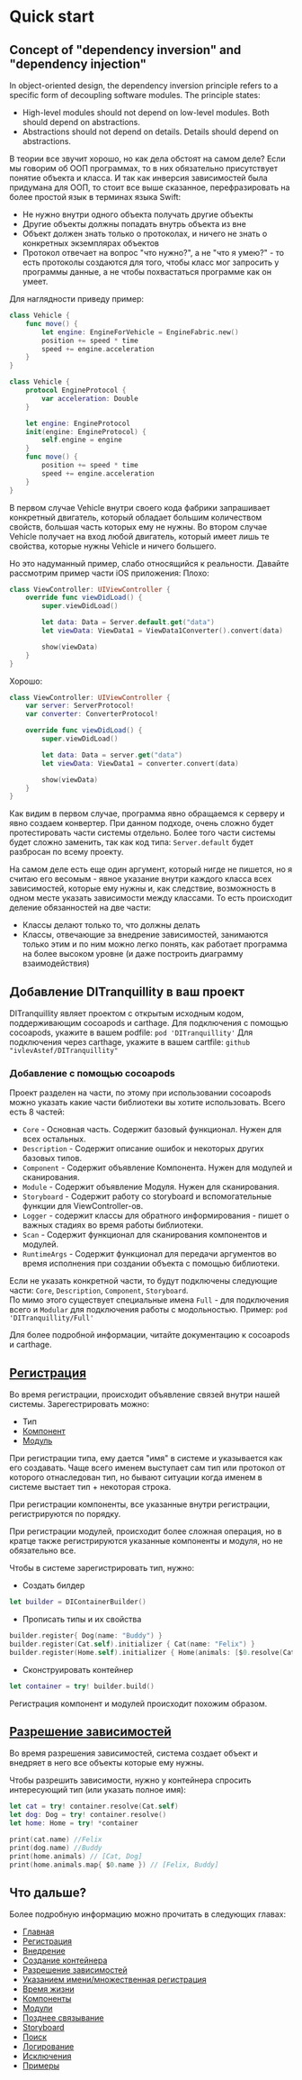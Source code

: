 # Quick start

## Concept of "dependency inversion" and "dependency injection"
In object-oriented design, the dependency inversion principle refers to a specific form of decoupling software modules.
The principle states:
* High-level modules should not depend on low-level modules. Both should depend on abstractions.
* Abstractions should not depend on details. Details should depend on abstractions.

В теории все звучит хорошо, но как дела обстоят на самом деле? Если мы говорим об ООП программах, то в них обязательно присутствует понятие объекта и класса. И так как инверсия зависимостей была придумана для ООП, то стоит все выше сказанное, перефразировать на более простой язык в терминах языка Swift: 
* Не нужно внутри одного объекта получать другие объекты
* Другие объекты должны попадать внутрь объекта из вне
* Объект должен знать только о протоколах, и ничего не знать о конкретных экземплярах объектов
* Протокол отвечает на вопрос "что нужно?", а не "что я умею?" - то есть протоколы создаются для того, чтобы класс мог запросить у программы данные, а не чтобы похвастаться программе как он умеет.

Для наглядности приведу пример:
```Swift
class Vehicle {
	func move() {
		let engine: EngineForVehicle = EngineFabric.new()
		position += speed * time
		speed += engine.acceleration
	}
}
```

```Swift
class Vehicle {
	protocol EngineProtocol {
		var acceleration: Double
	}

	let engine: EngineProtocol
	init(engine: EngineProtocol) {
		self.engine = engine
	}
	func move() {
		position += speed * time
		speed += engine.acceleration
	}
}
```
В первом случае Vehicle внутри своего кода фабрики запрашивает конкретный двигатель, который обладает большим количеством свойств, большая часть которых ему не нужны.
Во втором случае Vehicle получает на вход любой двигатель, который имеет лишь те свойства, которые нужны Vehicle и ничего большего.

Но это надуманный пример, слабо относящийся к реальности. Давайте рассмотрим пример части iOS приложения:
Плохо:
```Swift
class ViewController: UIViewController {
	override func viewDidLoad() {
		super.viewDidLoad()

		let data: Data = Server.default.get("data")
		let viewData: ViewData1 = ViewData1Converter().convert(data)

		show(viewData)
	}
}
```
Хорошо:
```Swift
class ViewController: UIViewController {
	var server: ServerProtocol!
	var converter: ConverterProtocol!

	override func viewDidLoad() {
		super.viewDidLoad()

		let data: Data = server.get("data")
		let viewData: ViewData1 = converter.convert(data)

		show(viewData)
	}
}
```

Как видим в первом случае, программа явно обращаемся к серверу и явно создаем конвертер. При данном подходе, очень сложно будет протестировать части системы отдельно. Более того части системы будет сложно заменить, так как код типа: `Server.default` будет разбросан по всему проекту. 

На самом деле есть еще один аргумент, который нигде не пишется, но я считаю его весомым - явное указание внутри каждого класса всех зависимостей, которые ему нужны и, как следствие, возможность в одном месте указать зависимости между классами. То есть происходит деление обязанностей на две части: 
* Классы делают только то, что должны делать
* Классы, отвечающие за внедрение зависимостей, занимаются только этим и по ним можно легко понять, как работает программа на более высоком уровне (и даже построить диаграмму взаимодействия)

## Добавление DITranquillity в ваш проект
DITranquillity являет проектом с открытым исходным кодом, поддерживающим cocoapods и carthage. 
Для подключения с помощью cocoapods, укажите в вашем podfile:
`pod 'DITranquillity'`
Для подключения через carthage, укажите в вашем cartfile:
`github "ivlevAstef/DITranquillity"`

### Добавление с помощью cocoapods
Проект разделен на части, по этому при использовании cocoapods можно указать какие части библиотеки вы хотите использовать. Всего есть 8 частей:
* `Core` - Основная часть. Содержит базовый функционал. Нужен для всех остальных.
* `Description` - Содержит описание ошибок и некоторых других базовых типов.
* `Component` - Содержит объявление Компонента. Нужен для модулей и сканирования.
* `Module` - Содержит объявление Модуля. Нужен для сканирования.
* `Storyboard` - Содержит работу со storyboard и вспомогательные функции для ViewController-ов.
* `Logger` - содержит классы для обратного информирования - пишет о важных стадиях во время работы библиотеки.
* `Scan` - Содержит функционал для сканирования компонентов и модулей.
* `RuntimeArgs` - Содержит функционал для передачи аргументов во время исполнения при создании объекта с помощью библиотеки.
  
Если не указать конкретной части, то будут подключены следующие части: `Core`, `Description`, `Component`, `Storyboard`.   
По мимо этого существует специальные имена `Full` - для подключения всего и `Modular` для подключения работы с модольностью.
Пример: `pod 'DITranquillity/Full'`

Для более подробной информации, читайте документацию к cocoapods и carthage.

## [Регистрация](registration.md)
Во время регистрации, происходит объявление связей внутри нашей системы. 
Зарегестрировать можно:
* Тип
* [Компонент](component.md)
* [Модуль](module.md)

При регистрации типа, ему дается "имя" в системе и указывается как его создавать. Чаще всего именем выступает сам тип или протокол от которого отнаследован тип, но бывают ситуации когда именем в системе выстает тип + некоторая строка.

При регистрации компоненты, все указанные внутри регистрации, регистрируются по порядку.

При регистрации модулей, происходит более сложная операция, но в кратце также регистрируются указанные компоненты и модуля, но не обязательно все.

Чтобы в системе зарегистрировать тип, нужно:
* Создать билдер
```Swift
let builder = DIContainerBuilder()
```
* Прописать типы и их свойства
```Swift
builder.register{ Dog(name: "Buddy") }
builder.register(Cat.self).initializer { Cat(name: "Felix") }
builder.register(Home.self).initializer { Home(animals: [$0.resolve(Cat.self), $0.resolve(Dog.self)]) }
```
* Сконструировать контейнер
```Swift
let container = try! builder.build()
```
Регистрация компонент и модулей происходит похожим образом.

## [Разрешение зависимостей](resolve.md)
Во время разрешения зависимостей, система создает объект и внедряет в него все объекты которые ему нужны.

Чтобы разрешить зависимости, нужно у контейнера спросить интересующий тип (или указать полное имя):
```Swift
let cat = try! container.resolve(Cat.self)
let dog: Dog = try! container.resolve()
let home: Home = try! *container

print(cat.name) //Felix
print(dog.name) //Buddy
print(home.animals) // [Cat, Dog]
print(home.animals.map{ $0.name }) // [Felix, Buddy]
```

## Что дальше?
Более подробную информацию можно прочитать в следующих главах:

* [Главная](main.md)
* [Регистрация](registration.md#Регистрация)
* [Внедрение](injection.md#Внедрение)
* [Создание контейнера](build.md#Создание-контейнера)
* [Разрешение зависимостей](resolve.md#Разрешение-зависимостей)
* [Указанием имени/множественная регистрация](multi_name_registration.md#Указанием-именимножественная-регистрация)
* [Время жизни](lifetime.md#Время-жизни)
* [Компоненты](component.md#Компоненты)
* [Модули](module.md#Модули)
* [Позднее связывание](lateBinding.md#Позднее-связывание)
* [Storyboard](storyboard.md#storyboard)
* [Поиск](scan.md#Поиск)
* [Логирование](log.md#Логирование)
* [Исключения](errors.md#Исключения)
* [Примеры](sample.md#Примеры)
